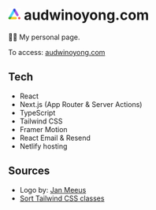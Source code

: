 # <img src="app/icon.png" width="25" alt="Home Screen"> audwinoyong.com

👋🏻 My personal page.

To access: [audwinoyong.com](https://audwinoyong.com "Audwin Oyong")

## Tech

- React
- Next.js (App Router & Server Actions)
- TypeScript
- Tailwind CSS
- Framer Motion
- React Email & Resend
- Netlify hosting

## Sources

* Logo by: [Jan Meeus](https://dribbble.com/shots/3614409-A-Center "A! / Center by Jan Meeus")
* [Sort Tailwind CSS classes](https://medium.com/@cameronadams1225/setting-up-a-next-js-13-project-with-eslint-and-prettier-735c3ccfd26c)